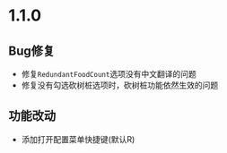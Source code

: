 # 1.1.0

## Bug修复

- 修复`RedundantFoodCount`选项没有中文翻译的问题
- 修复没有勾选砍树桩选项时，砍树桩功能依然生效的问题

## 功能改动

- 添加打开配置菜单快捷键(默认R)